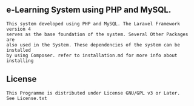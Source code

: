 ## e-Learning System using PHP and MySQL.

	This system developed using PHP and MySQL. The Laravel Framework version 4
	serves as the base foundation of the system. Several Other Packages are
	also used in the System. These dependencies of the system can be installed
	by using Composer. refer to installation.md for more info about installing


## License
	This Programme is distributed under License GNU/GPL v3 or Later.
	See License.txt
